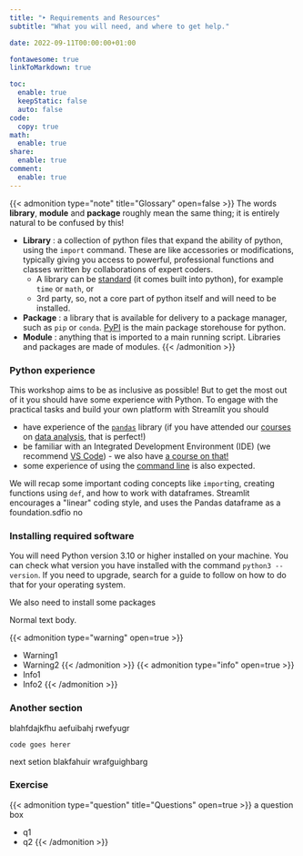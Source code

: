 ```yaml
---
title: "‣ Requirements and Resources"
subtitle: "What you will need, and where to get help."

date: 2022-09-11T00:00:00+01:00

fontawesome: true
linkToMarkdown: true

toc:
  enable: true
  keepStatic: false
  auto: false
code:
  copy: true
math:
  enable: true
share:
  enable: true
comment:
  enable: true
---
```


{{< admonition type="note" title="Glossary" open=false >}}
The words **library**, **module** and **package** roughly mean the same thing; it is entirely natural to be confused by this!
- **Library** : a collection of python files that expand the ability of python, using the `import` command. These are like accessories or modifications, typically giving you access to powerful, professional functions and classes written by collaborations of expert coders.
  - A library can be [standard](https://docs.python.org/3/library/index.html) (it comes built into python), for example `time` or `math`, or
  - 3rd party, so, not a core part of python itself and will need to be installed.
- **Package** : a library that is available for delivery to a package manager, such as `pip` or `conda`. [PyPI](https://pypi.org/) is the main package storehouse for python.
- **Module** : anything that is imported to a main running script. Libraries and packages are made of modules.
{{< /admonition >}}


### Python experience
This workshop aims to be as inclusive as possible! But to get the most out of it you should have some experience with Python. To engage with the practical tasks and build your own platform with Streamlit you should
* have experience of the [`pandas`](https://pandas.pydata.org/) library (if you have attended our [courses](https://milliams.com/courses/data_analysis_python/) on [data analysis](https://milliams.com/courses/applied_data_analysis/), that is perfect!)
* be familiar with an Integrated Development Environment (IDE) (we recommend [VS Code](https://code.visualstudio.com/)) - we also have [a course on that!](https://milliams.com/courses/ides_debugging/)
* some experience of using the [command line](https://alleetanner.github.io/intro-to-command-line/) is also expected.

We will recap some important coding concepts like `import`ing, creating functions using `def`, and how to work with dataframes. Streamlit encourages a "linear" coding style, and uses the Pandas dataframe as a foundation.sdfio no

### Installing required software
You will need Python version 3.10 or higher installed on your machine. You can check what version you have installed with the command `python3 --version`. If you need to upgrade, search for a guide to follow on how to do that for your operating system.

We also need to install some packages

Normal text body.

{{< admonition type="warning" open=true >}}
- Warning1
- Warning2
{{< /admonition >}}
{{< admonition type="info" open=true >}}
- Info1
- Info2
{{< /admonition >}}

### Another section
blahfdajkfhu aefuibahj rwefyugr

```
code goes herer
```
next setion blakfahuir wrafguighbarg

### Exercise
{{< admonition type="question" title="Questions" open=true >}}
a question box
- q1
- q2
{{< /admonition >}}

